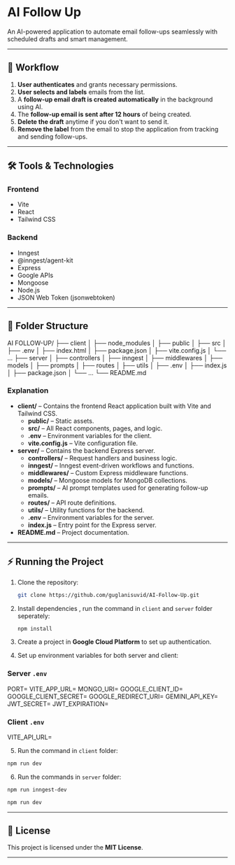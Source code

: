 # AI Follow Up

An AI-powered application to automate email follow-ups seamlessly with scheduled drafts and smart management.

---

## 🚀 Workflow

1. **User authenticates** and grants necessary permissions.
2. **User selects and labels** emails from the list.
3. A **follow-up email draft is created automatically** in the background using AI.
4. The **follow-up email is sent after 12 hours** of being created.
5. **Delete the draft** anytime if you don't want to send it.
6. **Remove the label** from the email to stop the application from tracking and sending follow-ups.

---

## 🛠️ Tools & Technologies

### Frontend

- Vite
- React
- Tailwind CSS

### Backend

- Inngest
- @inngest/agent-kit
- Express
- Google APIs
- Mongoose
- Node.js
- JSON Web Token (jsonwebtoken)

---

## 📁 Folder Structure

AI FOLLOW-UP/
├── client
│ ├── node_modules
│ ├── public
│ ├── src
│ ├── .env
│ ├── index.html
│ ├── package.json
│ ├── vite.config.js
│ └── ...
├── server
│ ├── controllers
│ ├── inngest
│ ├── middlewares
│ ├── models
│ ├── prompts
│ ├── routes
│ ├── utils
│ ├── .env
│ ├── index.js
│ ├── package.json
│ └── ...
└── README.md

### Explanation

- **client/** – Contains the frontend React application built with Vite and Tailwind CSS.
  - **public/** – Static assets.
  - **src/** – All React components, pages, and logic.
  - **.env** – Environment variables for the client.
  - **vite.config.js** – Vite configuration file.
- **server/** – Contains the backend Express server.
  - **controllers/** – Request handlers and business logic.
  - **inngest/** – Inngest event-driven workflows and functions.
  - **middlewares/** – Custom Express middleware functions.
  - **models/** – Mongoose models for MongoDB collections.
  - **prompts/** – AI prompt templates used for generating follow-up emails.
  - **routes/** – API route definitions.
  - **utils/** – Utility functions for the backend.
  - **.env** – Environment variables for the server.
  - **index.js** – Entry point for the Express server.
- **README.md** – Project documentation.

---

## ⚡ Running the Project

1. Clone the repository:

   ```bash
   git clone https://github.com/guglanisuvid/AI-Follow-Up.git
   ```

2. Install dependencies , run the command in `client` and `server` folder seperately:

   ```bash
   npm install
   ```

3. Create a project in **Google Cloud Platform** to set up authentication.

4. Set up environment variables for both server and client:

### Server `.env`

PORT=
VITE_APP_URL=
MONGO_URI=
GOOGLE_CLIENT_ID=
GOOGLE_CLIENT_SECRET=
GOOGLE_REDIRECT_URI=
GEMINI_API_KEY=
JWT_SECRET=
JWT_EXPIRATION=

### Client `.env`

VITE_API_URL=

5. Run the command in `client` folder:

```bash
npm run dev
```

6. Run the commands in `server` folder:

```bash
npm run inngest-dev
```

```bash
npm run dev
```

---

## 📜 License

This project is licensed under the **MIT License**.

---
